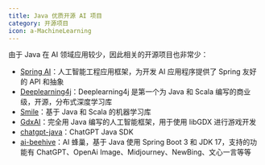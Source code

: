 ```yaml
---
title: Java 优质开源 AI 项目
category: 开源项目
icon: a-MachineLearning
---
```


由于 Java 在 AI 领域应用较少，因此相关的开源项目也非常少：

- [Spring AI](https://github.com/spring-projects/spring-ai)：人工智能工程应用框架，为开发 AI 应用程序提供了 Spring 友好的 API 和抽象
- [Deeplearning4j](https://github.com/eclipse/deeplearning4j)：Deeplearning4j 是第一个为 Java 和 Scala 编写的商业级，开源，分布式深度学习库
- [Smile](https://github.com/haifengl/smile)：基于 Java 和 Scala 的机器学习库
- [GdxAI](https://github.com/libgdx/gdx-ai)：完全用 Java 编写的人工智能框架，用于使用 libGDX 进行游戏开发
- [chatgpt-java](https://github.com/Grt1228/chatgpt-java)：ChatGPT Java SDK
- [ai-beehive](https://github.com/hncboy/ai-beehive)：AI 蜂巢，基于 Java 使用 Spring Boot 3 和 JDK 17，支持的功能有 ChatGPT、OpenAi Image、Midjourney、NewBing、文心一言等等
